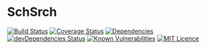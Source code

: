 # SchSrch

[![Build Status](https://travis-ci.org/micromaomao/schsrch.svg?branch=master)](https://travis-ci.org/micromaomao/schsrch)
[![Coverage Status](https://coveralls.io/repos/github/micromaomao/schsrch/badge.svg?branch=dev)](https://coveralls.io/github/micromaomao/schsrch?branch=dev)
[![Dependencies](https://david-dm.org/micromaomao/schsrch.svg)](https://david-dm.org/micromaomao/schsrch)
[![devDependencies Status](https://david-dm.org/micromaomao/schsrch/dev-status.svg)](https://david-dm.org/micromaomao/schsrch?type=dev)
[![Known Vulnerabilities](https://snyk.io/test/github/micromaomao/schsrch/badge.svg)](https://snyk.io/test/github/micromaomao/schsrch)
[![MIT Licence](https://badges.frapsoft.com/os/mit/mit.svg?v=103)](https://opensource.org/licenses/mit-license.php)
